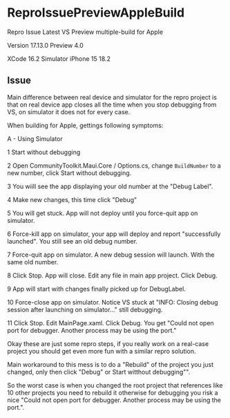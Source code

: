 # ReproIssuePreviewAppleBuild
Repro Issue Latest VS Preview multiple-build for Apple

Version 17.13.0 Preview 4.0

XCode 16.2
Simulator iPhone 15 18.2

## Issue

Main difference between real device and simulator for the repro project is that on real device app closes all the time when you stop debugging from VS, on simulator it does not for every case.

When building for Apple, gettings following symptoms:

A - Using Simulator

1 Start without debugging

2 Open CommunityToolkit.Maui.Core / Options.cs, change `BuildNumber` to a new number, click Start without debugging.

3 You wiill see the app displaying your old number at the "Debug Label".

4 Make new changes, this time click "Debug"

5 You will get stuck. App will not deploy until you force-quit app on simulator.

6 Force-kill app on simulator, your app will deploy and report "successfully launched". You still see an old debug number.

7 Force-quit app on simulator. A new debug session will launch. With the same old number.

8 Click Stop. App will close. Edit any file in main app project. Click Debug.

9 App will start with changes finally picked up for DebugLabel.

10 Force-close app on simulator. Notice VS stuck at "INFO: Closing debug session after launching on simulator..." still debugging.

11 Click Stop. Edit MainPage.xaml. Click Debug. You get "Could not open port for debugger. Another process may be using the port."


Okay these are just some repro steps, if you really work on a real-case project you should get even more fun with a similar repro solution.

Main workaround to this mess is to do a "Rebuild" of the project you just changed, only then click "Debug" or Start witthout debugging"".  

So the worst case is when you changed the root project that references like 10 other projects you need to rebuild it otherwise for debugging you risk a nice  "Could not open port for debugger. Another process may be using the port.".